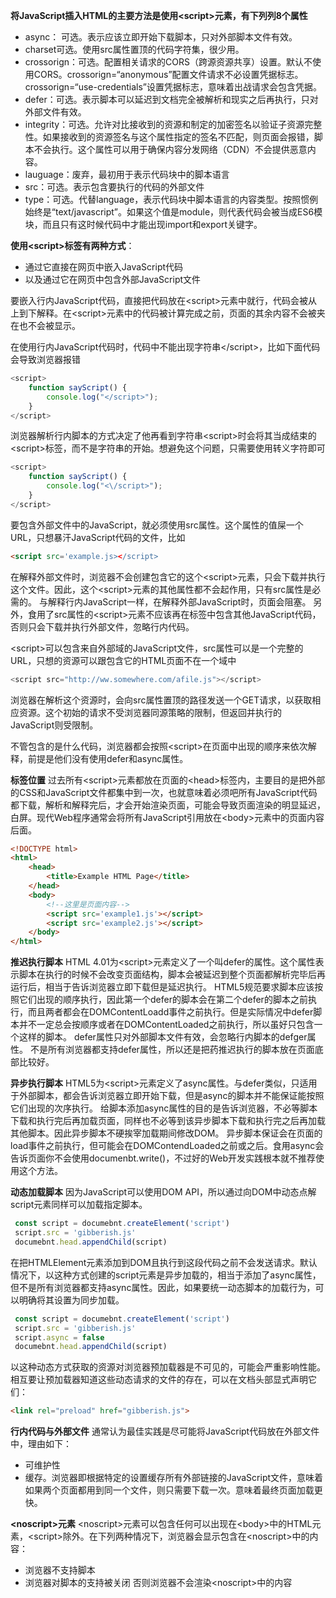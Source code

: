 **将JavaScript插入HTML的主要方法是使用\<script>元素，有下列列8个属性**

* async： 可选。表示应该立即开始下载脚本，只对外部脚本文件有效。
* charset可选。使用src属性置顶的代码字符集，很少用。
* crossorign：可选。配置相关请求的CORS（跨源资源共享）设置。默认不使用CORS。crossorign=“anonymous”配置文件请求不必设置凭据标志。crossorign=“use-credentials”设置凭据标志，意味着出战请求会包含凭据。
* defer：可选。表示脚本可以延迟到文档完全被解析和现实之后再执行，只对外部文件有效。
* integrity：可选。允许对比接收到的资源和制定的加密签名以验证子资源完整性。如果接收到的资源签名与这个属性指定的签名不匹配，则页面会报错，脚本不会执行。这个属性可以用于确保内容分发网络（CDN）不会提供恶意内容。
* lauguage：废弃，最初用于表示代码块中的脚本语言
* src：可选。表示包含要执行的代码的外部文件
* type：可选。代替language，表示代码块中脚本语言的内容类型。按照惯例始终是“text/javascript”。如果这个值是module，则代表代码会被当成ES6模块，而且只有这时候代码中才能出现import和export关键字。

**使用\<script>标签有两种方式**：
* 通过它直接在网页中嵌入JavaScript代码
* 以及通过它在网页中包含外部JavaScript文件

要嵌入行内JavaScript代码，直接把代码放在\<script>元素中就行，代码会被从上到下解释。在\<script>元素中的代码被计算完成之前，页面的其余内容不会被夹在也不会被显示。

在使用行内JavaScript代码时，代码中不能出现字符串\</script>，比如下面代码会导致浏览器报错

```javascript
<script>
    function sayScript() {
        console.log("</script>");
    }
</script>
```
浏览器解析行内脚本的方式决定了他再看到字符串\<script>时会将其当成结束的\<script>标签，而不是字符串的开始。想避免这个问题，只需要使用转义字符即可

```javascript
<script>
    function sayScript() {
        console.log("<\/script>");
    }
</script>
```

要包含外部文件中的JavaScript，就必须使用src属性。这个属性的值屎一个URL，只想暴汗JavaScript代码的文件，比如
``` html
<script src='example.js></script>
```
在解释外部文件时，浏览器不会创建包含它的这个\<script>元素，只会下载并执行这个文件。因此，这个\<script>元素的其他属性都不会起作用，只有src属性是必需的。
与解释行内JavaScript一样，在解释外部JavaScript时，页面会阻塞。
另外，食用了src属性的\<script>元素不应该再在标签中包含其他JavaScript代码，否则只会下载并执行外部文件，忽略行内代码。

\<script>可以包含来自外部域的JavaScript文件，src属性可以是一个完整的 URL，只想的资源可以跟包含它的HTML页面不在一个域中
```javascript
<script src="http://ww.somewhere.com/afile.js"></script>
```

浏览器在解析这个资源时，会向src属性置顶的路径发送一个GET请求，以获取相应资源。这个初始的请求不受浏览器同源策略的限制，但返回并执行的JavaScript则受限制。

不管包含的是什么代码，浏览器都会按照\<script>在页面中出现的顺序来依次解释，前提是他们没有使用defer和async属性。

**标签位置**
过去所有\<script>元素都放在页面的\<head>标签内，主要目的是把外部的CSS和JavaScript文件都集中到一次，也就意味着必须吧所有JavaScript代码都下载，解析和解释完后，才会开始渲染页面，可能会导致页面渲染的明显延迟，白屏。现代Web程序通常会将所有JavaScript引用放在\<body>元素中的页面内容后面。

```HTML
<!DOCTYPE html>
<html>
    <head>
        <title>Example HTML Page</title>
    </head>
    <body>
        <!--这里是页面内容-->
        <script src='example1.js'></script>
        <script src='example2.js'></script>
    </body>
</html>
```

**推迟执行脚本**
HTML 4.01为\<script>元素定义了一个叫defer的属性。这个属性表示脚本在执行的时候不会改变页面结构，脚本会被延迟到整个页面都解析完毕后再运行后，相当于告诉浏览器立即下载但是延迟执行。
HTML5规范要求脚本应该按照它们出现的顺序执行，因此第一个defer的脚本会在第二个defer的脚本之前执行，而且两者都会在DOMContentLoadd事件之前执行。但是实际情况中defer脚本并不一定总会按顺序或者在DOMContentLoaded之前执行，所以虽好只包含一个这样的脚本。
defer属性只对外部脚本文件有效，会忽略行内脚本的defger属性。
不是所有浏览器都支持defer属性，所以还是把药推迟执行的脚本放在页面底部比较好。

**异步执行脚本**
HTML5为\<script>元素定义了async属性。与defer类似，只适用于外部脚本，都会告诉浏览器立即开始下载，但是async的脚本并不能保证能按照它们出现的次序执行。
给脚本添加async属性的目的是告诉浏览器，不必等脚本下载和执行完后再加载页面，同样也不必等到该异步脚本下载和执行完之后再加载其他脚本。因此异步脚本不硬挨宰加载期间修改DOM。
异步脚本保证会在页面的load事件之前执行，但可能会在DOMContendLoaded之前或之后。食用async会告诉页面你不会使用documenbt.write()，不过好的Web开发实践根本就不推荐使用这个方法。

**动态加载脚本**
因为JavaScript可以使用DOM API，所以通过向DOM中动态点解script元素同样可以加载指定脚本。
```javascript
 const script = documebnt.createElement('script')
 script.src = 'gibberish.js'
 documebnt.head.appendChild(script)
```
在把HTMLElement元素添加到DOM且执行到这段代码之前不会发送请求。默认情况下，以这种方式创建的script元素是异步加载的，相当于添加了async属性，但不是所有浏览器都支持async属性。因此，如果要统一动态脚本的加载行为，可以明确将其设置为同步加载。
```javascript
 const script = documebnt.createElement('script')
 script.src = 'gibberish.js'
 script.async = false
 documebnt.head.appendChild(script)
```
以这种动态方式获取的资源对浏览器预加载器是不可见的，可能会严重影响性能。相互要让预加载器知道这些动态请求的文件的存在，可以在文档头部显式声明它们：
```html
<link rel="preload" href="gibberish.js">
```

**行内代码与外部文件**
通常认为最佳实践是尽可能将JavaScript代码放在外部文件中，理由如下：
* 可维护性
* 缓存。浏览器即根据特定的设置缓存所有外部链接的JavaScript文件，意味着如果两个页面都用到同一个文件，则只需要下载一次。意味着最终页面加载更快。

**\<noscript>元素**
\<noscript>元素可以包含任何可以出现在\<body>中的HTML元素，\<script>除外。在下列两种情况下，浏览器会显示包含在\<noscript>中的内容：
* 浏览器不支持脚本
* 浏览器对脚本的支持被关闭
  否则浏览器不会渲染\<noscript>中的内容